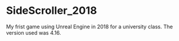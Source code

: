 # SideScroller_2018
My frist game using Unreal Engine in 2018 for a university class. The version used was 4.16.
